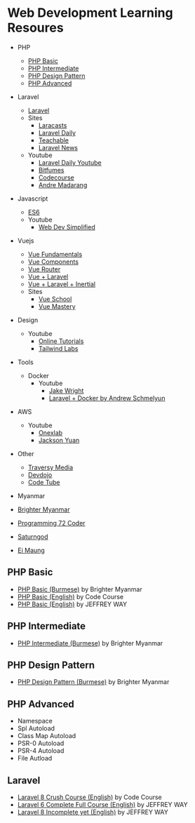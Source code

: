 # Web Development Learning Resoures

- PHP
  - [PHP Basic](#php-basic)
  - [PHP Intermediate](#php-intermediate)
  - [PHP Design Pattern](#php-design-pattern)
  - [PHP Advanced](#php-advanced)
- Laravel
  - [Laravel](#Laravel)
  - Sites
    - [Laracasts](https://laracasts.com)
    - [Laravel Daily](https://laraveldaily.com)
    - [Teachable](https://laraveldaily.teachable.com)
    - [Laravel News](https://laravel-news.com)
  - Youtube
    - [Laravel Daily Youtube](https://www.youtube.com/channel/UCTuplgOBi6tJIlesIboymGA)
    - [Bitfumes](https://www.youtube.com/channel/UC_hG9fglfmShkwex1KVydHA)
    - [Codecourse](https://www.youtube.com/c/codecourse)
    - [Andre Madarang](https://www.youtube.com/c/drehimself)
- Javascript
  - [ES6](https://www.youtube.com/watch?v=_TCiBKki2is&list=PLgzczcvIi04P7xy8wcw1odJGuBzTYEzX7)
  - Youtube
    - [Web Dev Simplified](https://www.youtube.com/c/WebDevSimplified/featured)
- Vuejs
  - [Vue Fundamentals](https://www.youtube.com/watch?v=NVnFWzVEBMA&list=PLgzczcvIi04PRf2h4ofMfNWP69dmBfXNr)
  - [Vue Components](https://www.youtube.com/watch?v=J8v0rsW2C98&list=PLgzczcvIi04N6k_tSvG9YAMr62xyaQrhz)
  - [Vue Router](https://www.youtube.com/watch?v=A8_H0HjZgsk&list=PLgzczcvIi04Pd-PiyapkFno4EsboKvfPt)
  - [Vue + Laravel](https://www.youtube.com/watch?v=AFxm8YBurPg&list=PLgzczcvIi04OvLaYg3AzYeMf8xGMkz_qU)
  - [Vue + Laravel + Inertial](https://www.youtube.com/watch?v=IeMoVOHhMic&list=PLgzczcvIi04MR4fDn7RczGK3JXcI01Rss)
  - Sites
    - [Vue School](https://vueschool.io)
    - [Vue Mastery](https://www.vuemastery.com)
- Design
  - Youtube 
    - [Online Tutorials](https://www.youtube.com/c/OnlineTutorials4Designers/featured)
    - [Tailwind Labs](https://www.youtube.com/c/TailwindLabs/featured) 
- Tools
  - Docker
    - Youtube
      - [Jake Wright](https://www.youtube.com/watch?v=YFl2mCHdv24&list=PLlj9BrHKq9WKaz8UV3BjEqicn-C3qHxy4&index=6)
      - [Laravel + Docker by Andrew Schmelyun](https://www.youtube.com/watch?v=ozKxWsojYJ4&list=PL36CGZHZJqsWXjf4GeQBLUl7CK1dodKuC)  
- AWS
  - Youtube 
    - [Onexlab](https://www.youtube.com/channel/UCLr7LxnkvAUYg1-AmCfW__g) 
    - [Jackson Yuan](https://www.youtube.com/channel/UCbmBrWg8WX80aVa6EBA395A)

- Other
  - [Traversy Media](https://www.youtube.com/c/TraversyMedia)
  - [Devdojo](https://www.youtube.com/c/Devdojo)
  - [Code Tube](https://www.youtube.com/c/CodeTube)

- Myanmar
 - [Brighter Myanmar](https://www.youtube.com/channel/UCG2rjWL2i6_KfCtjkQ9PKKQ)
 - [Programming 72 Coder](https://www.youtube.com/c/Programming72Coder)
 - [Saturngod](https://www.youtube.com/user/saturngod66)
 - [Ei Maung](https://eimaung.com)
 

## PHP Basic
- [PHP Basic (Burmese)](https://www.youtube.com/watch?v=GU37Qf_Sycs&list=PLYuQaK0xqlLmCG8pDJecfNg8FObzTOIAl&index=45) by Brighter Myanmar
- [PHP Basic (English)](https://www.youtube.com/watch?v=XKWqdp17BFo&list=PLfdtiltiRHWHjTPiFDRdTOPtSyYfz3iLW) by Code Course
- [PHP Basic (English)](https://laracasts.com/series/php-for-beginners) by JEFFREY WAY

## PHP Intermediate
- [PHP Intermediate (Burmese)](https://www.youtube.com/watch?v=76zHxm4tTfk&list=PLYuQaK0xqlLkhu6QMmiBf4NOMjPxgubgx&index=45) by Brighter Myanmar

## PHP Design Pattern
- [PHP Design Pattern (Burmese)](https://www.youtube.com/watch?v=HByVElWDeaQ&list=PLYuQaK0xqlLk1PPn5TmPOYmUarxrZmrN4&index=4) by Brighter Myanmar

## PHP Advanced
- Namespace
- Spl Autoload
- Class Map Autoload
- PSR-0 Autoload
- PSR-4 Autoload
- File Autload

## Laravel
- [Laravel 8 Crush Course (English)](https://www.youtube.com/watch?v=MFh0Fd7BsjE) by Code Course
- [Laravel 6 Complete Full Course (English)](https://laracasts.com/series/laravel-6-from-scratch) by JEFFREY WAY
- [Laravel 8 Incomplete yet (English)](https://laracasts.com/series/laravel-8-from-scratch) by JEFFREY WAY
